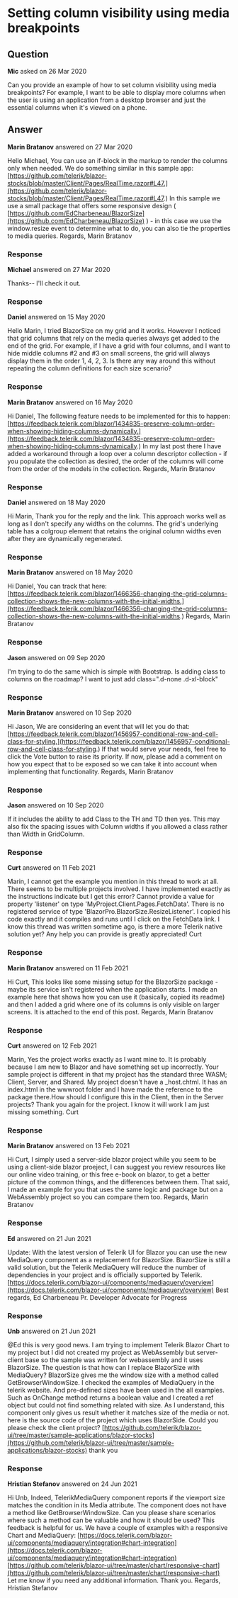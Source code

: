 # Setting column visibility using media breakpoints

## Question

**Mic** asked on 26 Mar 2020

Can you provide an example of how to set column visibility using media breakpoints? For example, I want to be able to display more columns when the user is using an application from a desktop browser and just the essential columns when it's viewed on a phone.

## Answer

**Marin Bratanov** answered on 27 Mar 2020

Hello Michael, You can use an if-block in the markup to render the columns only when needed. We do something similar in this sample app: [https://github.com/telerik/blazor-stocks/blob/master/Client/Pages/RealTime.razor#L47.](https://github.com/telerik/blazor-stocks/blob/master/Client/Pages/RealTime.razor#L47.) In this sample we use a small package that offers some responsive design ( [https://github.com/EdCharbeneau/BlazorSize](https://github.com/EdCharbeneau/BlazorSize) ) - in this case we use the window.resize event to determine what to do, you can also tie the properties to media queries. Regards, Marin Bratanov

### Response

**Michael** answered on 27 Mar 2020

Thanks-- I'll check it out.

### Response

**Daniel** answered on 15 May 2020

Hello Marin, I tried BlazorSize on my grid and it works. However I noticed that grid columns that rely on the media queries always get added to the end of the grid. For example, if I have a grid with four columns, and I want to hide middle columns #2 and #3 on small screens, the grid will always display them in the order 1, 4, 2, 3. Is there any way around this without repeating the column definitions for each size scenario?

### Response

**Marin Bratanov** answered on 16 May 2020

Hi Daniel, The following feature needs to be implemented for this to happen: [https://feedback.telerik.com/blazor/1434835-preserve-column-order-when-showing-hiding-columns-dynamically.](https://feedback.telerik.com/blazor/1434835-preserve-column-order-when-showing-hiding-columns-dynamically.) In my last post there I have added a workaround through a loop over a column descriptor collection - if you populate the collection as desired, the order of the columns will come from the order of the models in the collection. Regards, Marin Bratanov

### Response

**Daniel** answered on 18 May 2020

Hi Marin, Thank you for the reply and the link. This approach works well as long as I don't specify any widths on the columns. The grid's underlying table has a colgroup element that retains the original column widths even after they are dynamically regenerated.

### Response

**Marin Bratanov** answered on 18 May 2020

Hi Daniel, You can track that here: [https://feedback.telerik.com/blazor/1466356-changing-the-grid-columns-collection-shows-the-new-columns-with-the-initial-widths.](https://feedback.telerik.com/blazor/1466356-changing-the-grid-columns-collection-shows-the-new-columns-with-the-initial-widths.) Regards, Marin Bratanov

### Response

**Jason** answered on 09 Sep 2020

I'm trying to do the same which is simple with Bootstrap. Is adding class to columns on the roadmap? I want to just add class=".d-none .d-xl-block"

### Response

**Marin Bratanov** answered on 10 Sep 2020

Hi Jason, We are considering an event that will let you do that: [https://feedback.telerik.com/blazor/1456957-conditional-row-and-cell-class-for-styling.](https://feedback.telerik.com/blazor/1456957-conditional-row-and-cell-class-for-styling.) If that would serve your needs, feel free to click the Vote button to raise its priority. If now, please add a comment on how you expect that to be exposed so we can take it into account when implementing that functionality. Regards, Marin Bratanov

### Response

**Jason** answered on 10 Sep 2020

If it includes the ability to add Class to the TH and TD then yes. This may also fix the spacing issues with Column widths if you allowed a class rather than Width in GridColumn. <th class="d-none d-xl-block"></th> <td class="d-none d-xl-block"></td>

### Response

**Curt** answered on 11 Feb 2021

Marin, I cannot get the example you mention in this thread to work at all. There seems to be multiple projects involved. I have implemented exactly as the instructions indicate but I get this error? Cannot provide a value for property 'listener' on type 'MyProject.Client.Pages.FetchData'. There is no registered service of type 'BlazorPro.BlazorSize.ResizeListener'. I copied his code exactly and it compiles and runs until I click on the FetchData link. I know this thread was written sometime ago, is there a more Telerik native solution yet? Any help you can provide is greatly appreciated! Curt

### Response

**Marin Bratanov** answered on 11 Feb 2021

Hi Curt, This looks like some missing setup for the BlazorSize package - maybe its service isn't registered when the application starts. I made an example here that shows how you can use it (basically, copied its readme) and then I added a grid where one of its columns is only visible on larger screens. It is attached to the end of this post. Regards, Marin Bratanov

### Response

**Curt** answered on 12 Feb 2021

Marin, Yes the project works exactly as I want mine to. It is probably because I am new to Blazor and have something set up incorrectly. Your sample project is different in that my project has the standard three WASM; Client, Server, and Shared. My project doesn't have a _host.chtml. It has an index.html in the wwwroot folder and I have made the reference to the package there.How should I configure this in the Client, then in the Server projects? Thank you again for the project. I know it will work I am just missing something. Curt

### Response

**Marin Bratanov** answered on 13 Feb 2021

Hi Curt, I simply used a server-side blazor project while you seem to be using a client-side blazor proeject, I can suggest you review resources like our online video training, or this free e-book on blazor, to get a better picture of the common things, and the differences between them. That said, I made an example for you that uses the same logic and package but on a WebAssembly project so you can compare them too. Regards, Marin Bratanov

### Response

**Ed** answered on 21 Jun 2021

Update: With the latest version of Telerik UI for Blazor you can use the new MediaQuery component as a replacement for BlazorSize. BlazorSize is still a valid solution, but the Telerik MediaQuery will reduce the number of dependencies in your project and is officially supported by Telerik. [https://docs.telerik.com/blazor-ui/components/mediaquery/overview](https://docs.telerik.com/blazor-ui/components/mediaquery/overview) Best regards, Ed Charbeneau Pr. Developer Advocate for Progress

### Response

**Unb** answered on 21 Jun 2021

@Ed this is very good news. I am trying to implement Telerik Blazor Chart to my project but I did not created my project as WebAssembly but server-client base so the sample was written for webassembly and it uses BlazorSize. The question is that how can I replace BlazorSize with MediaQuery? BlazorSize gives me the window size with a method called GetBrowserWindowSize. I checked the examples of MediaQuery in the telerik website. And pre-defined sizes have been used in the all examples. Such as <TelerikMediaQuery Media="(max-width: 600px)" OnChange="((changed)=> XSmall=changed)"></TelerikMediaQuery> OnChange method returns a boolean value and I created a ref object but could not find something related with size. As I understand, this component only gives us result whether it matches size of the media or not. here is the source code of the project which uses BlazorSide. Could you please check the client project? [https://github.com/telerik/blazor-ui/tree/master/sample-applications/blazor-stocks](https://github.com/telerik/blazor-ui/tree/master/sample-applications/blazor-stocks) thank you

### Response

**Hristian Stefanov** answered on 24 Jun 2021

Hi Unb, Indeed, TelerikMediaQuery component reports if the viewport size matches the condition in its Media attribute. The component does not have a method like GetBrowserWindowSize. Can you please share scenarios where such a method can be valuable and how it should be used? This feedback is helpful for us. We have a couple of examples with a responsive Chart and MediaQuery: [https://docs.telerik.com/blazor-ui/components/mediaquery/integration#chart-integration](https://docs.telerik.com/blazor-ui/components/mediaquery/integration#chart-integration) [https://github.com/telerik/blazor-ui/tree/master/chart/responsive-chart](https://github.com/telerik/blazor-ui/tree/master/chart/responsive-chart) Let me know if you need any additional information. Thank you. Regards, Hristian Stefanov
